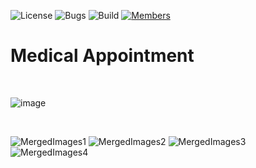 ![License](https://img.shields.io/badge/license-BSD--3-orange) ![Bugs](https://img.shields.io/badge/bugs-0%20open-brightgreen) ![Build](https://img.shields.io/badge/Build-passing-brightgreen?logo=github) [![Members](https://img.shields.io/discord/750034898680807434?label=members&logo=discord&color=7289da)](https://discord.gg/CHZea8zvBG)

# Medical Appointment
<br>

![image](https://github.com/user-attachments/assets/fad2c385-5b9c-4888-ba0c-207fd1f51e72)

<br>

![MergedImages1](https://github.com/user-attachments/assets/1e06816a-bd1a-4910-964a-c00acadeece7)
![MergedImages2](https://github.com/user-attachments/assets/ba67d787-c673-4648-b8d8-2921a7882ae5)
![MergedImages3](https://github.com/user-attachments/assets/b0be602d-4de1-44a1-af6f-56cbe6afb70c)
![MergedImages4](https://github.com/user-attachments/assets/b8b70952-dd42-491e-a825-e22b6d19a6c5)
